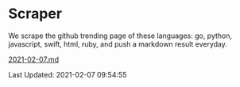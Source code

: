 # Scraper

We scrape the github trending page of these languages: go, python, javascript, swift, html, ruby, and push a markdown result everyday.

[2021-02-07.md](https://github.com/henson/Scraper/blob/master/2021-02-07.md)

Last Updated: 2021-02-07 09:54:55